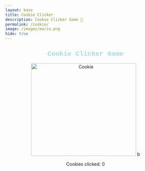 ```yaml
---
layout: base
title: Cookie Clicker
description: Cookie Clicker Game 🍪
permalink: /cookie/
image: /images/mario.png
hide: true
---
```


<!-- Cookie Clicker Game -->
<div id="cookie-game-container" style="text-align: center; margin-top: 20px;">
  <h2 style="color: lightblue; font-family: courier new">Cookie Clicker Game</h2>
  <img id="cookie" src="{{site.baseurl}}/images/macaron.png" alt="Cookie" style="cursor: pointer;" width="330px" height="290px">
  <img source>b
  <p>Cookies clicked: <span id="counter">0</span></p>
  <audio id="cookie-sound" src="{{site.baseurl}}/sounds/Tearing Crunch.mp3" preload="auto"></audio>
</div>
<script>
  let counter = 0;
  document.getElementById('cookie').addEventListener('click', function() {
    counter++;
    document.getElementById('counter').textContent = counter;
    document.getElementById('cookie-sound').play();
  });
</script>